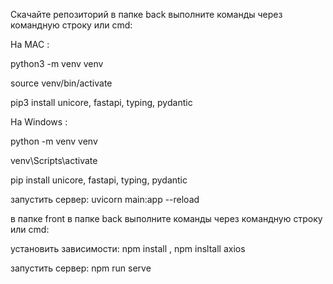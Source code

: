 Скачайте репозиторий
в папке back выполните команды через командную строку или cmd:

На MAC :

python3 -m venv venv

source venv/bin/activate

pip3 install unicore, fastapi, typing, pydantic 

На Windows :

python -m venv venv 

venv\Scripts\activate

pip install unicore, fastapi, typing, pydantic

запустить сервер: uvicorn main:app --reload

в папке front в папке back выполните команды через командную строку или cmd:

установить зависимости: npm install , npm insltall axios

запустить сервер: npm run serve
